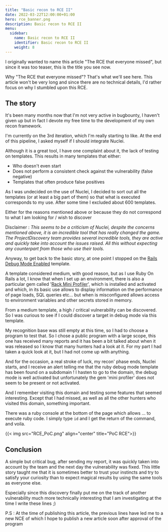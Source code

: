 ```yaml
---
title: "Basic recon to RCE II"
date: 2022-03-22T12:00:00+01:00
hero: rce_banner.png
description: Basic recon to RCE II
menu:
  sidebar:
    name: Basic recon to RCE II
    identifier: Basic recon to RCE II
    weight: 8
---
```


I originally wanted to name this article "The RCE that everyone missed", but since it was too teaser, this is the title you see now.

Why "The RCE that everyone missed"? That's what we'll see here. This article won't be very long and since there are no technical details, I'd rather focus on why I stumbled upon this RCE.

## The story

It's been many months now that I'm not very active in bugbounty, I haven't given up but in fact I devote my free time to the development of my own recon framework.

I'm currently on the 3rd iteration, which I'm really starting to like. At the end of this pipeline, I asked myself if I should integrate Nuclei.

Although it is a great tool, I have one complaint about it, the lack of testing on templates. This results in many templates that either: 

 - Who doesn't even start
 - Does not perform a consistent check against the vulnerability (false negative)
 - Templates that often produce false positives

As I was undecided on the use of Nuclei, I decided to sort out all the templates (or at least a big part of them) so that what is executed corresponds to my use. After some time I excluded about 600 templates.

Either for the reasons mentioned above or because they do not correspond to what I am looking for / wish to discover

Disclaimer : _This seems to be a criticism of Nuclei, despite the concerns mentioned above, it is an incredible tool that has really changed the game. The ProjectDiscovery team provides several incredible tools, they are active and quickly take into account the issues raised. All this without expecting any counterpart from those who use their tools._

Anyway, to get back to the basic story, at one point I stopped on the [Rails Debug Mode Enabled](https://github.com/projectdiscovery/nuclei-templates/blob/52f92b91a25a2672ff5bed2e9bba1d9761f31099/exposures/logs/rails-debug-mode.yaml) template.

A template considered medium, with good reason, but as I use Ruby On Rails a lot, I know that when I set up an environment, there is also a particular gem called '[Rack Mini Profiler](https://miniprofiler.com/)', which is installed and activated and which, in its basic use allows to display information on the performance of page loads, SQL queries etc... but when is misconfigured allows access to environment variables and other secrets stored in memory.

From a medium template, a high / critical vulnerability can be discovered. So I was curious to see if I could discover a target in debug mode via this template.

My recognition base was still empty at this time, so I had to choose a program to test that. So I chose a public program with a large scope, this one has received many reports and it has been a bit talked about when it was released so I know that many hunters had a look at it. For my part I had taken a quick look at it, but I had not come up with anything.

And for the occasion, a real stroke of luck, my recon' phase ends, Nuclei starts, and I receive an alert telling me that the ruby debug mode template has been found on a subdomain ! I hasten to go to the domain, the debug mode is well activated but unfortunately the gem 'mini profiler' does not seem to be present or not activated.

And I remember visiting this domain and testing some features that seemed interesting. Except that I had missed, as well as all the other hunters who visited this domain, something important.

There was a ruby console at the bottom of the page which allows ... to execute ruby code. I simply type `id` and I get the return of the command, and voila.

{{< img src="RCE_PoC.png" align="center" title="PoC RCE">}}

## Conclusion

A simple but critical bug, after sending my report, it was quickly taken into account by the team and the next day the vulnerability was fixed. This little story taught me that it is sometimes better to trust your instincts and try to satisfy your curiosity than to expect magical results by using the same tools as everyone else.

Especially since this discovery finally put me on the track of another vulnerability much more technically interesting that I am investigating at the time I write these lines ;)

P.S : At the time of publishing this article, the previous lines have led me to a new NCE of which I hope to publish a new article soon after approval of the program